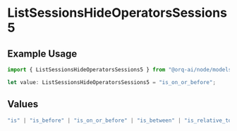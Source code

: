 # ListSessionsHideOperatorsSessions5

## Example Usage

```typescript
import { ListSessionsHideOperatorsSessions5 } from "@orq-ai/node/models/operations";

let value: ListSessionsHideOperatorsSessions5 = "is_on_or_before";
```

## Values

```typescript
"is" | "is_before" | "is_on_or_before" | "is_between" | "is_relative_today" | "is_relative_time" | "is_empty" | "is_not_empty"
```